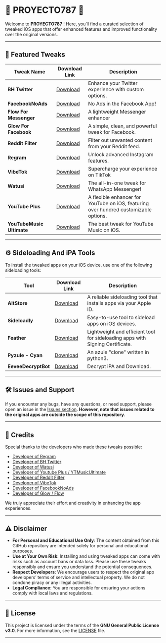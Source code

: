 # 📱 PROYECTO787 📱

Welcome to **PROYECTO787** ! Here, you’ll find a curated selection of tweaked iOS apps that offer enhanced features and improved functionality over the original versions.

---

## 🚀 Featured Tweaks

| Tweak Name               | Download Link                                                                                       | Description                                                                                                                   |
|--------------------------|-----------------------------------------------------------------------------------------------------|---------------------------------------------------------------------------------------------------------------------------------                                                                                              |
| **BH Twitter**           | [Download](https://github.com/BandarHL/BHTwitter)                                                   | Enhance your Twitter experience with custom options.       |
| **FacebookNoAds**        | [Download](https://www.ios-repo-updates.com/repository/p2kdev-s-repo/package/com.p2kdev.facebooknoads/) | No Ads in the Facebook App!                                                                                                   |
| **Flow For Messenger**   | [Download](https://github.com/dayanch96/Flow)                                                       | A lightweight Messenger enhancer                                                                                              |
| **Glow For Facebook**    | [Download](https://github.com/dayanch96/Glow)                                                       | A simple, clean, and powerful tweak for Facebook.                                                                             |                                                                                          |
| **Reddit Filter**        | [Download](https://github.com/level3tjg/RedditFilter)                                               | Filter out unwanted content from your Reddit feed.                                                                            |
| **Regram**               | [Download](https://www.patreon.com/FouadRaheb)                                                      | Unlock advanced Instagram features.                                                                                           |
| **VibeTok**              | [Download](https://t.me/DENS0R)                                                                     | Supercharge your experience on TikTok                                                                                         |
| **Watusi**               | [Download](https://github.com/FouadRaheb/Watusi-for-WhatsApp)                                       | The all-in-one tweak for WhatsApp Messenger!                                                                                  |                                                           |
| **YouTube Plus**         | [Download](https://github.com/dayanch96/YTLite)                                                     | A flexible enhancer for YouTube on iOS, featuring over hundred customizable options.                                          |
| **YouTubeMusic Ultimate**| [Download](https://github.com/dayanch96/YTMusicUltimate)                                            | The best tweak for YouTube Music on iOS.                                                                                  |



---

## ⚙️ Sideloading And iPA Tools

To install the tweaked apps on your iOS device, use one of the following sideloading tools:

| Tool        | Download Link                              | Description                                    |
|-------------|--------------------------------------------|------------------------------------------------|
| **AltStore**| [Download](https://altstore.io/)           | A reliable sideloading tool that installs apps via your Apple ID. |
| **Sideloadly** | [Download](https://sideloadly.io/)      | Easy-to-use tool to sideload apps on iOS devices. |
| **Feather** | [Download](https://github.com/khcrysalis/Feather/) | Lightweight and efficient tool for sideloading apps with Signing Certificate. |
| **Pyzule - Cyan** | [Download](https://github.com/asdfzxcvbn/pyzule-rw/) | An azule "clone" written in python3. |
| **EeveeDecryptBot** | [Download](https://t.me/eeveedecrypterbot/) | Decrypt iPA and Download. |
---

## 🛠 Issues and Support

If you encounter any bugs, have any questions, or need support, please open an issue in the [Issues section](https://github.com/xENWewho/Proyecto787/issues). **However, note that issues related to the original apps are outside the scope of this repository**. 

---

## 👏 Credits

Special thanks to the developers who made these tweaks possible:

- [Developer of Regram](https://x.com/FouadRaheb)
- [Developer of BH Twitter](https://x.com/BandarHL)
- [Developer of Watusi](https://x.com/FouadRaheb)
- [Developer of Youtube Plus / YTMusicUltimate](https://x.com/Dayanch96)
- [Developer of Reddit Filter](https://x.com/level3tjg)
- [Developer of VibeTok](https://x.com/xDensor)
- [Developer of FacebookNoAds](https://x.com/p2kdev)
- [Developer of Glow / Flow](https://x.com/Dayanch96)



We truly appreciate their effort and creativity in enhancing the app experiences.

---

## ⚠️ Disclaimer

- **For Personal and Educational Use Only**: The content obtained from this GitHub repository are intended solely for personal and educational purposes. 
- **Use at Your Own Risk**: Installing and using tweaked apps can come with risks such as account bans or data loss. Please use these tweaks responsibly and ensure you understand the potential consequences.
- **Respect Developers**: We encourage users to respect the original app developers’ terms of service and intellectual property. We do not condone piracy or any illegal activities.
- **Legal Compliance**: You are responsible for ensuring your actions comply with local laws and regulations.


---

## 📝 License

This project is licensed under the terms of the **GNU General Public License v3.0**. For more information, see the [LICENSE](https://www.gnu.org/licenses/gpl-3.0.en.html) file.

---
